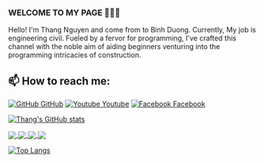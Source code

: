 ### WELCOME TO MY PAGE 👋👋👋
Hello! I'm Thang Nguyen and come from to Binh Duong. Currently, My job is engineering civil. Fueled by a fervor for programming, I've crafted this channel with the noble aim of aiding beginners venturing into the programming intricacies of construction.<br>
## 📫 How to reach me: 

[![GitHub](https://github.githubassets.com/favicons/favicon.png) GitHub](https://github.com/nguyenthanguth/)
[![Youtube](https://github.com/nguyenthanguth/nguyenthanguth/blob/main/youtube.png) Youtube](https://www.youtube.com/)
[![Facebook](https://github.com/nguyenthanguth/nguyenthanguth/blob/main/facebook.png) Facebook](https://www.facebook.com/NguyenThang.97.love.you/)

[![Thang's GitHub stats](https://github-readme-stats.vercel.app/api?username=nguyenthanguth&show_icons=true&theme=tokyonight&hide=contribs,prs,issues)](https://github.com/nguyenthanguth/)

<a href="https://github.com/nguyenthanguth/AutoCAD-API/">
  <img align="center" src="https://github-readme-stats.vercel.app/api/pin/?username=nguyenthanguth&repo=AutoCAD-API&theme=merko" />
</a>   
<a href="https://github.com/nguyenthanguth/Tekla-API/">
  <img align="center" src="https://github-readme-stats.vercel.app/api/pin/?username=nguyenthanguth&repo=Tekla-API&theme=merko" />
</a>

<a href="https://github.com/nguyenthanguth/Machine-Learning-Model-ML.NET/">
  <img align="center" src="https://github-readme-stats.vercel.app/api/pin/?username=nguyenthanguth&repo=Machine-Learning-Model-ML.NET&theme=merko" />
  <img align="center" src="https://github-readme-stats.vercel.app/api/pin/?username=nguyenthanguth&repo=Machine-Learning-Model-ML.NET&theme=merko" />
</a>

[![Top Langs](https://github-readme-stats.vercel.app/api/top-langs/?username=nguyenthanguth&layout=compact&theme=merko)](https://github.com/nguyenthanguth/)
